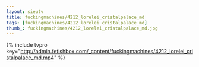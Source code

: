 ```yaml
--- 
layout: sieutv
title: fuckingmachines/4212_lorelei_cristalpalace_md
tags: [fuckingmachines/4212_lorelei_cristalpalace_md]
thumb_: fuckingmachines/4212_lorelei_cristalpalace_md.jpg
---
```

{% include tvpro key="http://admin.fetishbox.com/_content/fuckingmachines/4212_lorelei_cristalpalace_md.mp4" %} 
